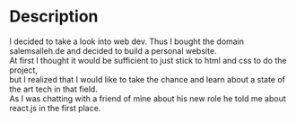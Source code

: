 # Description
I decided to take a look into web dev. Thus I bought the domain salemsalleh.de and decided to build a personal website.\
At first I thought it would be sufficient to just stick to html and css to do the project,\
but I realized that I would like to take the chance and learn about a state of the art tech in that field.\
As I was chatting with a friend of mine about his new role he told me about react.js in the first place. 


